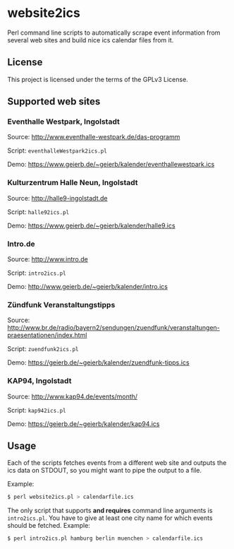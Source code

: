 website2ics
===========

Perl command line scripts to automatically scrape event information from several web sites and build nice ics calendar files from it.

License
-------
This project is licensed under the terms of the GPLv3 License.

Supported web sites
-------------------
### Eventhalle Westpark, Ingolstadt
Source: http://www.eventhalle-westpark.de/das-programm

Script: `eventhalleWestpark2ics.pl`

Demo: https://www.geierb.de/~geierb/kalender/eventhallewestpark.ics

### Kulturzentrum Halle Neun, Ingolstadt
Source: http://halle9-ingolstadt.de

Script: `halle92ics.pl`

Demo: https://www.geierb.de/~geierb/kalender/halle9.ics

### Intro.de
Source: http://www.intro.de

Script: `intro2ics.pl`

Demo: http://www.geierb.de/~geierb/kalender/intro.ics

### Zündfunk Veranstaltungstipps
Source: http://www.br.de/radio/bayern2/sendungen/zuendfunk/veranstaltungen-praesentationen/index.html

Script: `zuendfunk2ics.pl`

Demo: https://geierb.de/~geierb/kalender/zuendfunk-tipps.ics


### KAP94, Ingolstadt
Source: http://www.kap94.de/events/month/

Script: `kap942ics.pl`

Demo: https://geierb.de/~geierb/kalender/kap94.ics


Usage
-----
Each of the scripts fetches events from a different web site and outputs the ics data on STDOUT, so you might want to pipe the output to a file.

Example:
```bash
$ perl website2ics.pl > calendarfile.ics
````

The only script that supports **and requires** command line arguments is `intro2ics.pl`. You have to give at least one city name for which events should be fetched.
Example:
```bash
$ perl intro2ics.pl hamburg berlin muenchen > calendarfile.ics
````

